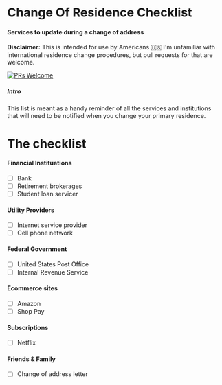 # Change Of Residence Checklist
#### Services to update during a change of address

**Disclaimer:** This is intended for use by Americans 🇺🇸 I'm unfamiliar with international residence change procedures, but pull requests for that are welcome.  

[![PRs Welcome](https://img.shields.io/badge/PRs-welcome-brightgreen.svg?style=flat-square)](http://makeapullrequest.com)

##### Intro
This list is meant as a handy reminder of all the services and institutions that will need to be notified when you change your primary residence. 

# The checklist
#### Financial Instituations
- [ ] Bank
- [ ] Retirement brokerages
- [ ] Student loan servicer 

#### Utility Providers
- [ ] Internet service provider
- [ ] Cell phone network

#### Federal Government
- [ ] United States Post Office
- [ ] Internal Revenue Service

#### Ecommerce sites
- [ ] Amazon
- [ ] Shop Pay

#### Subscriptions
- [ ] Netflix

#### Friends & Family
- [ ] Change of address letter

